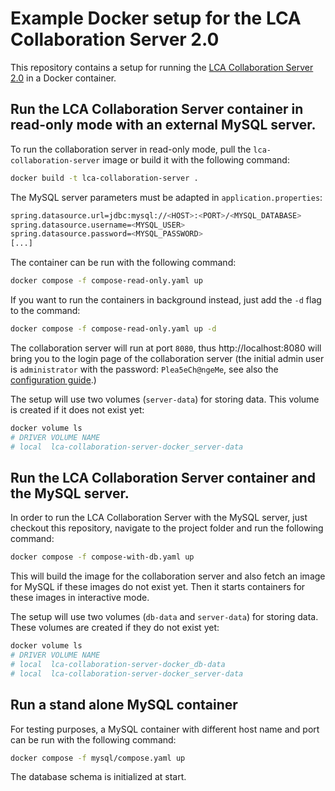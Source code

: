 # Example Docker setup for the LCA Collaboration Server 2.0

This repository contains a setup for running the [LCA Collaboration Server 2.0](https://www.openlca.org/collaboration-server/) in a Docker container. 



## Run the LCA Collaboration Server container in read-only mode with an external MySQL server.

To run the collaboration server in read-only mode, pull the `lca-collaboration-server` image or build it with the following command:

```bash
docker build -t lca-collaboration-server .
```

The MySQL server parameters must be adapted in `application.properties`:

```bash
spring.datasource.url=jdbc:mysql://<HOST>:<PORT>/<MYSQL_DATABASE>
spring.datasource.username=<MYSQL_USER>
spring.datasource.password=<MYSQL_PASSWORD>
[...]
```

The container can be run with the following command:

```bash
docker compose -f compose-read-only.yaml up
```

If you want to run the containers in background instead, just add the `-d` flag to the command:

```bash
docker compose -f compose-read-only.yaml up -d
```

The collaboration server will run at port `8080`, thus http://localhost:8080 will bring you to the login page of the collaboration server (the initial admin user is `administrator` with the password: `Plea5eCh@ngeMe`, see also the [configuration guide](https://www.openlca.org/lca-collaboration-server-2-0-configuration-guide/).)

The setup will use two volumes (`server-data`) for storing data. This volume is created if it does not exist yet:

```bash
docker volume ls
# DRIVER VOLUME NAME
# local  lca-collaboration-server-docker_server-data
```

## Run the LCA Collaboration Server container and the MySQL server.

In order to run the LCA Collaboration Server with the MySQL server, just checkout this repository, navigate to the project folder and run the following command:

```bash
docker compose -f compose-with-db.yaml up
```

This will build the image for the collaboration server and also fetch an image for MySQL if these images do not exist yet. Then it starts containers for these images in interactive mode. 

The setup will use two volumes (`db-data` and `server-data`) for storing data. These volumes are created if they do not exist yet:

```bash
docker volume ls
# DRIVER VOLUME NAME
# local  lca-collaboration-server-docker_db-data
# local  lca-collaboration-server-docker_server-data
```

## Run a stand alone MySQL container

For testing purposes, a MySQL container with different host name and port can be run with the following command:

```bash
docker compose -f mysql/compose.yaml up
```

The database schema is initialized at start.
